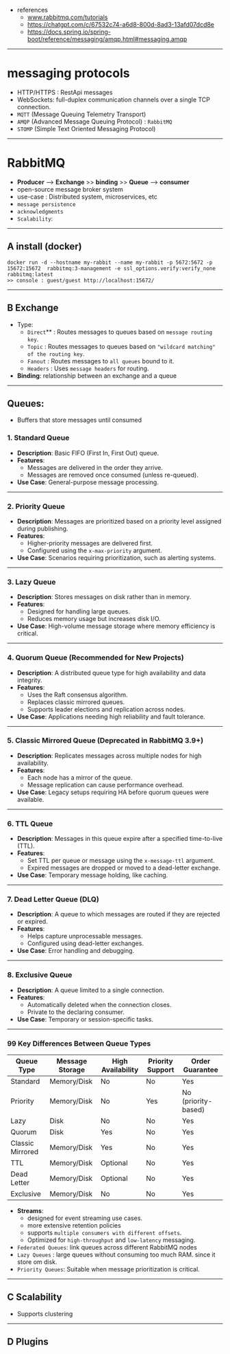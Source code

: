 - references
  - www.rabbitmq.com/tutorials
  - https://chatgpt.com/c/67532c74-a6d8-800d-8ad3-13afd07dcd8e
  - https://docs.spring.io/spring-boot/reference/messaging/amqp.html#messaging.amqp

---
# messaging protocols 
  - HTTP/HTTPS : RestApi messages
  - WebSockets: full-duplex communication channels over a single TCP connection.
  - `MQTT` (Message Queuing Telemetry Transport)
  - `AMQP` (Advanced Message Queuing Protocol) : `RabbitMQ`
  - `STOMP` (Simple Text Oriented Messaging Protocol)

---
# RabbitMQ
- **Producer**  --> **Exchange** >> **binding** >> **Queue** --> **consumer**
- open-source message broker system
- use-case : Distributed system, microservices, etc
- `message persistence` 
- `acknowledgments`
- `Scalability`:

---
## A install (docker)
```
docker run -d --hostname my-rabbit --name my-rabbit -p 5672:5672 -p 15672:15672  rabbitmq:3-management -e ssl_options.verify:verify_none rabbitmq:latest
>> console : guest/guest http://localhost:15672/
```
---
## B Exchange 
- Type:
  -  `Direct`** : Routes messages to queues based on `message routing key`.
  -  `Topic`    : Routes messages to queues based on `"wildcard matching" of the routing key`.
  -  `Fanout`   : Routes messages to `all queues` bound to it.
  -  `Headers`  : Uses `message headers` for routing.
- **Binding**: relationship between an exchange and a queue 

---  
## Queues:  
- Buffers that store messages until consumed

### 1. Standard Queue
- **Description**: Basic FIFO (First In, First Out) queue.
- **Features**:
  - Messages are delivered in the order they arrive.
  - Messages are removed once consumed (unless re-queued).
- **Use Case**: General-purpose message processing.

---

### 2. Priority Queue
- **Description**: Messages are prioritized based on a priority level assigned during publishing.
- **Features**:
  - Higher-priority messages are delivered first.
  - Configured using the `x-max-priority` argument.
- **Use Case**: Scenarios requiring prioritization, such as alerting systems.

---

### 3. Lazy Queue
- **Description**: Stores messages on disk rather than in memory.
- **Features**:
  - Designed for handling large queues.
  - Reduces memory usage but increases disk I/O.
- **Use Case**: High-volume message storage where memory efficiency is critical.

---

### 4. Quorum Queue (Recommended for New Projects)
- **Description**: A distributed queue type for high availability and data integrity.
- **Features**:
  - Uses the Raft consensus algorithm.
  - Replaces classic mirrored queues.
  - Supports leader elections and replication across nodes.
- **Use Case**: Applications needing high reliability and fault tolerance.

---

### 5. Classic Mirrored Queue (Deprecated in RabbitMQ 3.9+)
- **Description**: Replicates messages across multiple nodes for high availability.
- **Features**:
  - Each node has a mirror of the queue.
  - Message replication can cause performance overhead.
- **Use Case**: Legacy setups requiring HA before quorum queues were available.

---

### 6. TTL Queue
- **Description**: Messages in this queue expire after a specified time-to-live (TTL).
- **Features**:
  - Set TTL per queue or message using the `x-message-ttl` argument.
  - Expired messages are dropped or moved to a dead-letter exchange.
- **Use Case**: Temporary message holding, like caching.

---

### 7. Dead Letter Queue (DLQ)
- **Description**: A queue to which messages are routed if they are rejected or expired.
- **Features**:
  - Helps capture unprocessable messages.
  - Configured using dead-letter exchanges.
- **Use Case**: Error handling and debugging.

---

### 8. Exclusive Queue
- **Description**: A queue limited to a single connection.
- **Features**:
  - Automatically deleted when the connection closes.
  - Private to the declaring consumer.
- **Use Case**: Temporary or session-specific tasks.

---

### 99 Key Differences Between Queue Types

| **Queue Type**       | **Message Storage** | **High Availability** | **Priority Support** | **Order Guarantee** |
|-----------------------|---------------------|------------------------|-----------------------|---------------------|
| Standard              | Memory/Disk        | No                    | No                   | Yes                |
| Priority              | Memory/Disk        | No                    | Yes                  | No (priority-based) |
| Lazy                  | Disk               | No                    | No                   | Yes                |
| Quorum                | Disk               | Yes                   | No                   | Yes                |
| Classic Mirrored      | Memory/Disk        | Yes                   | No                   | Yes                |
| TTL                   | Memory/Disk        | Optional              | No                   | Yes                |
| Dead Letter           | Memory/Disk        | Optional              | No                   | Yes                |
| Exclusive             | Memory/Disk        | No                    | No                   | Yes                |

  - **Streams**: 
    - designed for event streaming use cases.
    - more extensive retention policies
    - supports `multiple consumers with different offsets`.
    - Optimized for `high-throughput` and `low-latency` messaging.
  - `Federated Queues`: link queues across different RabbitMQ nodes
  - `Lazy Queues` : large queues without consuming too much RAM. since it store om disk.
  - `Priority Queues`: Suitable when message prioritization is critical.

---
## C Scalability
- Supports clustering

---
## D Plugins


